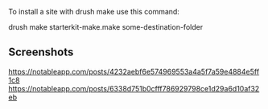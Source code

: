 To install a site with drush make use this command:

drush make starterkit-make.make some-destination-folder


Screenshots
--
https://notableapp.com/posts/4232aebf6e574969553a4a5f7a59e4884e5ff1c8
https://notableapp.com/posts/6338d751b0cfff786929798ce1d29a6d10af32eb
